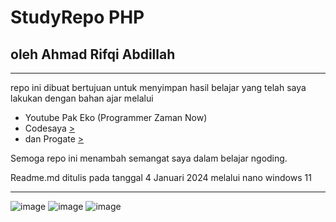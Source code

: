 # StudyRepo PHP
## oleh Ahmad Rifqi Abdillah
___

repo ini dibuat bertujuan untuk menyimpan hasil belajar yang telah saya lakukan dengan bahan ajar melalui

- Youtube Pak Eko (Programmer Zaman Now)
- Codesaya [>](https://codesaya.com)
- dan Progate [>](https://progate.com)

Semoga repo ini menambah semangat saya dalam belajar ngoding.

Readme.md ditulis pada tanggal 4 Januari 2024 melalui nano windows 11

___

![image](https://img.shields.io/badge/Progate-380953?style=for-the-badge&logo=progate&logoColor=white) ![image](https://img.shields.io/badge/VSCode-0078D4?style=for-the-badge&logo=visual%20studio%20code&logoColor=white) ![image](https://img.shields.io/badge/PHP-777BB4?style=for-the-badge&logo=php&logoColor=white)
